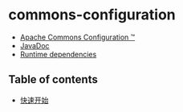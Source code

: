 # commons-configuration


- [Apache Commons Configuration ™](http://commons.apache.org/proper/commons-configuration/)
- [JavaDoc](https://commons.apache.org/proper/commons-configuration/apidocs/index.html)
- [Runtime dependencies](https://commons.apache.org/proper/commons-configuration/dependencies.html)


## Table of contents

- [快速开始](quick_start_guide.md)
